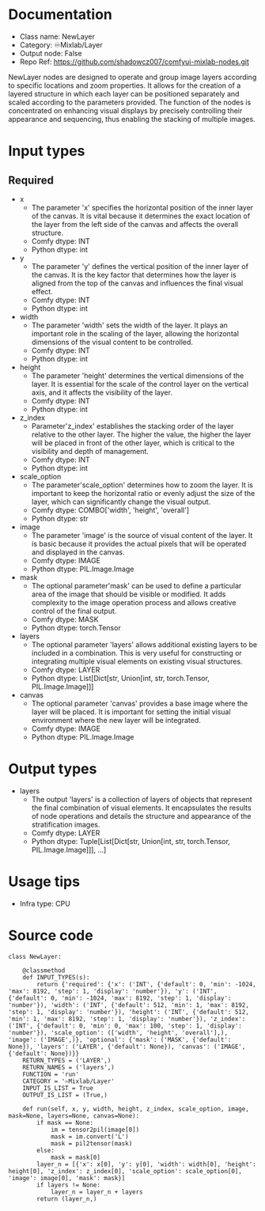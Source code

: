 # Documentation
- Class name: NewLayer
- Category: ♾️Mixlab/Layer
- Output node: False
- Repo Ref: https://github.com/shadowcz007/comfyui-mixlab-nodes.git

NewLayer nodes are designed to operate and group image layers according to specific locations and zoom properties. It allows for the creation of a layered structure in which each layer can be positioned separately and scaled according to the parameters provided. The function of the nodes is concentrated on enhancing visual displays by precisely controlling their appearance and sequencing, thus enabling the stacking of multiple images.

# Input types
## Required
- x
    - The parameter 'x' specifies the horizontal position of the inner layer of the canvas. It is vital because it determines the exact location of the layer from the left side of the canvas and affects the overall structure.
    - Comfy dtype: INT
    - Python dtype: int
- y
    - The parameter 'y' defines the vertical position of the inner layer of the canvas. It is the key factor that determines how the layer is aligned from the top of the canvas and influences the final visual effect.
    - Comfy dtype: INT
    - Python dtype: int
- width
    - The parameter 'width' sets the width of the layer. It plays an important role in the scaling of the layer, allowing the horizontal dimensions of the visual content to be controlled.
    - Comfy dtype: INT
    - Python dtype: int
- height
    - The parameter 'height' determines the vertical dimensions of the layer. It is essential for the scale of the control layer on the vertical axis, and it affects the visibility of the layer.
    - Comfy dtype: INT
    - Python dtype: int
- z_index
    - Parameter'z_index' establishes the stacking order of the layer relative to the other layer. The higher the value, the higher the layer will be placed in front of the other layer, which is critical to the visibility and depth of management.
    - Comfy dtype: INT
    - Python dtype: int
- scale_option
    - The parameter'scale_option' determines how to zoom the layer. It is important to keep the horizontal ratio or evenly adjust the size of the layer, which can significantly change the visual output.
    - Comfy dtype: COMBO['width', 'height', 'overall']
    - Python dtype: str
- image
    - The parameter 'image' is the source of visual content of the layer. It is basic because it provides the actual pixels that will be operated and displayed in the canvas.
    - Comfy dtype: IMAGE
    - Python dtype: PIL.Image.Image
- mask
    - The optional parameter'mask' can be used to define a particular area of the image that should be visible or modified. It adds complexity to the image operation process and allows creative control of the final output.
    - Comfy dtype: MASK
    - Python dtype: torch.Tensor
- layers
    - The optional parameter 'layers' allows additional existing layers to be included in a combination. This is very useful for constructing or integrating multiple visual elements on existing visual structures.
    - Comfy dtype: LAYER
    - Python dtype: List[Dict[str, Union[int, str, torch.Tensor, PIL.Image.Image]]]
- canvas
    - The optional parameter 'canvas' provides a base image where the layer will be placed. It is important for setting the initial visual environment where the new layer will be integrated.
    - Comfy dtype: IMAGE
    - Python dtype: PIL.Image.Image

# Output types
- layers
    - The output 'layers' is a collection of layers of objects that represent the final combination of visual elements. It encapsulates the results of node operations and details the structure and appearance of the stratification images.
    - Comfy dtype: LAYER
    - Python dtype: Tuple[List[Dict[str, Union[int, str, torch.Tensor, PIL.Image.Image]]], ...]

# Usage tips
- Infra type: CPU

# Source code
```
class NewLayer:

    @classmethod
    def INPUT_TYPES(s):
        return {'required': {'x': ('INT', {'default': 0, 'min': -1024, 'max': 8192, 'step': 1, 'display': 'number'}), 'y': ('INT', {'default': 0, 'min': -1024, 'max': 8192, 'step': 1, 'display': 'number'}), 'width': ('INT', {'default': 512, 'min': 1, 'max': 8192, 'step': 1, 'display': 'number'}), 'height': ('INT', {'default': 512, 'min': 1, 'max': 8192, 'step': 1, 'display': 'number'}), 'z_index': ('INT', {'default': 0, 'min': 0, 'max': 100, 'step': 1, 'display': 'number'}), 'scale_option': (['width', 'height', 'overall'],), 'image': ('IMAGE',)}, 'optional': {'mask': ('MASK', {'default': None}), 'layers': ('LAYER', {'default': None}), 'canvas': ('IMAGE', {'default': None})}}
    RETURN_TYPES = ('LAYER',)
    RETURN_NAMES = ('layers',)
    FUNCTION = 'run'
    CATEGORY = '♾️Mixlab/Layer'
    INPUT_IS_LIST = True
    OUTPUT_IS_LIST = (True,)

    def run(self, x, y, width, height, z_index, scale_option, image, mask=None, layers=None, canvas=None):
        if mask == None:
            im = tensor2pil(image[0])
            mask = im.convert('L')
            mask = pil2tensor(mask)
        else:
            mask = mask[0]
        layer_n = [{'x': x[0], 'y': y[0], 'width': width[0], 'height': height[0], 'z_index': z_index[0], 'scale_option': scale_option[0], 'image': image[0], 'mask': mask}]
        if layers != None:
            layer_n = layer_n + layers
        return (layer_n,)
```